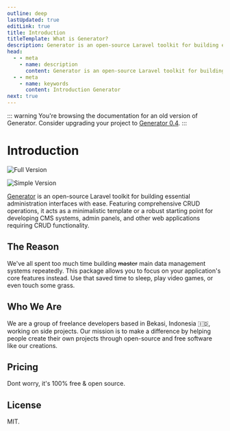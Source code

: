 ```yaml
---
outline: deep
lastUpdated: true
editLink: true
title: Introduction
titleTemplate: What is Generator?
description: Generator is an open-source Laravel toolkit for building essential administration interfaces with ease.
head:
  - - meta
    - name: description
      content: Generator is an open-source Laravel toolkit for building essential administration interfaces with ease.
  - - meta
    - name: keywords
      content: Introduction Generator
next: true
---
```


::: warning
You're browsing the documentation for an old version of Generator. Consider upgrading your project to [Generator 0.4](/).
:::

# Introduction

![Full Version](/full-version-2.png)

![Simple Version](/simple-version.png)

[Generator](https://github.com/Evdigi-INA/generator) is an open-source Laravel toolkit for building essential administration interfaces with ease. Featuring comprehensive CRUD operations, it acts as a minimalistic template or a robust starting point for developing CMS systems, admin panels, and other web applications requiring CRUD functionality.

## The Reason
We've all spent too much time building <s>master</s> main data management systems repeatedly. This package allows you to focus on your application's core features instead. Use that saved time to sleep, play video games, or even touch some grass.

## Who We Are

We are a group of freelance developers based in Bekasi, Indonesia 🇮🇩, working on side projects. Our mission is to make a difference by helping people create their own projects through open-source and free software like our creations.

## Pricing

Dont worry, it's 100% free & open source.

## License

MIT.